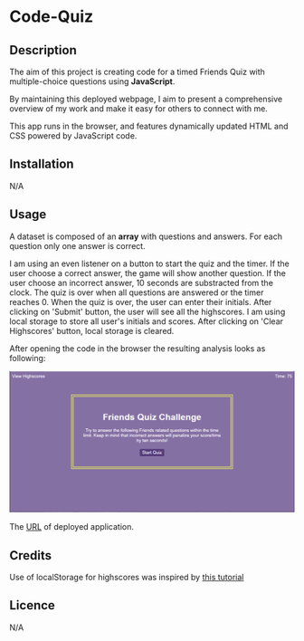 # Code-Quiz

## Description
The aim of this project is creating code for a timed Friends Quiz with multiple-choice questions using **JavaScript**. 

By maintaining this deployed webpage, I aim to present a comprehensive overview of my work and make it easy for others to connect with me.

This app runs in the browser, and features dynamically updated HTML and CSS powered by JavaScript code.

## Installation
N/A

## Usage
A dataset is composed of an **array** with questions and answers. For each question only one answer is correct.

I am using an even listener on a button to start the quiz and the timer.
If the user choose a correct answer, the game will show another question.
If the user choose an incorrect answer, 10 seconds are substracted from the clock.
The quiz is over when all questions are answered or the timer reaches 0.
When the quiz is over, the user can enter their initials. After clicking on 'Submit' button, the user will see all the highscores.
I am using local storage to store all user's initials and scores.
After clicking on 'Clear Highscores' button, local storage is cleared.


After opening the code in the browser the resulting analysis looks as following:

![A screenshot of the deployed application](./assets/img/screenshot-deployed.PNG)

The [URL](https://paulinasiwko.github.io/Code-Quiz/) of deployed application.

## Credits
Use of localStorage for highscores was inspired by [this tutorial](https://www.youtube.com/watch?v=DFhmNLKwwGw&ab_channel=JamesQQuick)

## Licence 
N/A